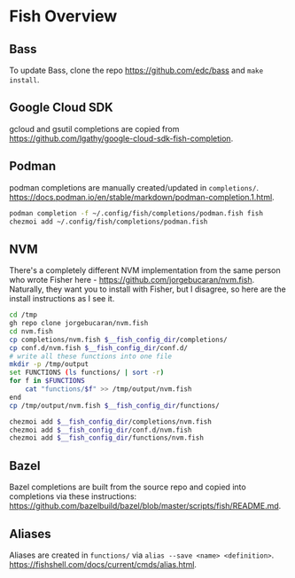 # Fish Overview

## Bass
To update Bass, clone the repo https://github.com/edc/bass and `make install`.

## Google Cloud SDK

gcloud and gsutil completions are copied from https://github.com/lgathy/google-cloud-sdk-fish-completion.

## Podman

podman completions are manually created/updated in `completions/`.
https://docs.podman.io/en/stable/markdown/podman-completion.1.html.

```sh
podman completion -f ~/.config/fish/completions/podman.fish fish
chezmoi add ~/.config/fish/completions/podman.fish
```

## NVM

There's a completely different NVM implementation from the same person who wrote Fisher
here - https://github.com/jorgebucaran/nvm.fish. Naturally, they want you to install with
Fisher, but I disagree, so here are the install instructions as I see it.

```sh
cd /tmp
gh repo clone jorgebucaran/nvm.fish
cd nvm.fish
cp completions/nvm.fish $__fish_config_dir/completions/
cp conf.d/nvm.fish $__fish_config_dir/conf.d/
# write all these functions into one file
mkdir -p /tmp/output
set FUNCTIONS (ls functions/ | sort -r)
for f in $FUNCTIONS
    cat "functions/$f" >> /tmp/output/nvm.fish
end
cp /tmp/output/nvm.fish $__fish_config_dir/functions/

chezmoi add $__fish_config_dir/completions/nvm.fish
chezmoi add $__fish_config_dir/conf.d/nvm.fish
chezmoi add $__fish_config_dir/functions/nvm.fish
```

## Bazel

Bazel completions are built from the source repo and copied into completions via these instructions:
https://github.com/bazelbuild/bazel/blob/master/scripts/fish/README.md.

## Aliases
Aliases are created in `functions/` via `alias --save <name> <definition>`.
https://fishshell.com/docs/current/cmds/alias.html.
